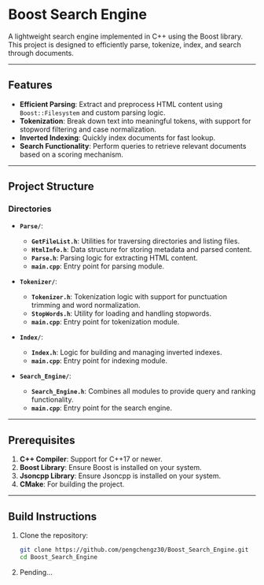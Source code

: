 # Boost Search Engine

A lightweight search engine implemented in C++ using the Boost library. This project is designed to efficiently parse, tokenize, index, and search through documents.

---

## Features

- **Efficient Parsing**: Extract and preprocess HTML content using `Boost::Filesystem` and custom parsing logic.
- **Tokenization**: Break down text into meaningful tokens, with support for stopword filtering and case normalization.
- **Inverted Indexing**: Quickly index documents for fast lookup.
- **Search Functionality**: Perform queries to retrieve relevant documents based on a scoring mechanism.

---

## Project Structure

### **Directories**
- **`Parse/`**:
  - **`GetFileList.h`**: Utilities for traversing directories and listing files.
  - **`HtmlInfo.h`**: Data structure for storing metadata and parsed content.
  - **`Parse.h`**: Parsing logic for extracting HTML content.
  - **`main.cpp`**: Entry point for parsing module.
  
- **`Tokenizer/`**:
  - **`Tokenizer.h`**: Tokenization logic with support for punctuation trimming and word normalization.
  - **`StopWords.h`**: Utility for loading and handling stopwords.
  - **`main.cpp`**: Entry point for tokenization module.

- **`Index/`**:
  - **`Index.h`**: Logic for building and managing inverted indexes.
  - **`main.cpp`**: Entry point for indexing module.

- **`Search_Engine/`**:
  - **`Search_Engine.h`**: Combines all modules to provide query and ranking functionality.
  - **`main.cpp`**: Entry point for the search engine.

---

## Prerequisites

1. **C++ Compiler**: Support for C++17 or newer.
2. **Boost Library**: Ensure Boost is installed on your system.
3. **Jsoncpp Library**: Ensure Jsoncpp is installed on your system.
3. **CMake**: For building the project.

---

## Build Instructions

1. Clone the repository:
   ```bash
   git clone https://github.com/pengchengz30/Boost_Search_Engine.git
   cd Boost_Search_Engine
   
2. Pending...

